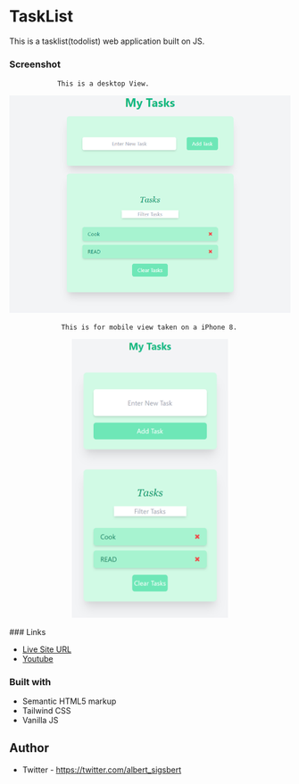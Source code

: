 # TaskList

This is a tasklist(todolist) web application built on JS.


### Screenshot

                This is a desktop View.
                 
<img src="dist/img/task-lists-desktop.png">

                 This is for mobile view taken on a iPhone 8.
                 
  <p align="center">
   <img src="dist/img/task-lists-(iPhone 6_7_8).png" height="500px">
  </p>
### Links

- [Live Site URL](https://task-lists.netlify.app/)
- [Youtube](https://youtu.be/0NRh3-h7q6w)


### Built with

- Semantic HTML5 markup
- Tailwind CSS
- Vanilla JS



## Author

- Twitter - https://twitter.com/albert_sigsbert
